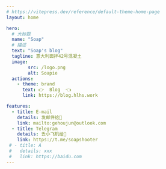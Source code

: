 ```yaml
---
# https://vitepress.dev/reference/default-theme-home-page
layout: home

hero:
  # 大标题
  name: "Soap"
  # 描述
  text: "Soap's blog"
  tagline: 意大利面拌42号混凝土
  image:
        src: /logo.png
        alt: Soapie
  actions:
    - theme: brand
      text: 👉  Blog  👈
      link: https://blog.hlhs.work

features:
  - title: E-mail
    details: 发邮件给👴
    link: mailto:gehoujun@outlook.com
  - title: Telegram
    details: 丢小飞机给👴
    link: https://t.me/soapshooter
 # - title: A
 #   details: xxx
 #   link: https://baidu.com
---
```


